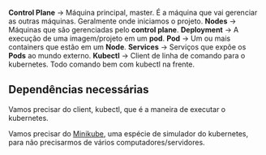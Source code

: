 
**Control Plane** -> Máquina principal, master. É a máquina que vai gerenciar as outras máquinas. Geralmente onde iniciamos o projeto.
**Nodes** -> Máquinas que são gerenciadas pelo **control plane**.
**Deployment** -> A execução de uma imagem/projeto em um **pod**.
**Pod** -> Um ou mais containers que estão em um **Node**.
**Services** -> Serviços que expõe os **Pods** ao mundo externo.
**Kubectl** -> Client de linha de comando para o kubernetes. Todo comando bem com kubectl na frente.


## Dependências necessárias



Vamos precisar do client, kubectl, que é a maneira de executar o kubernetes.

Vamos precisar do [Minikube](https://www.linuxtechi.com/how-to-install-minikube-on-ubuntu/), uma espécie de simulador do kubernetes, para não precisarmos de vários computadores/servidores.